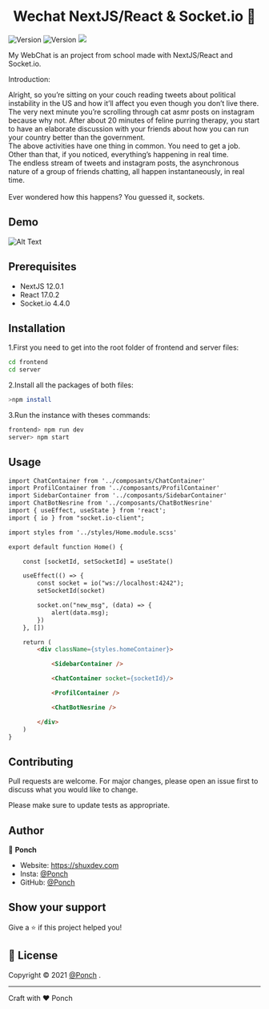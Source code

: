 <h1 align="center">Wechat NextJS/React & Socket.io 📑</h1>
<p>
  <img alt="Version" src="https://img.shields.io/badge/NextJS-12.0.1-green" />
    <img alt="Version" src="https://img.shields.io/badge/Socket.io-4.4.0-cyan" />
  <img src="https://img.shields.io/badge/React-20232A?style=for-the-badge&logo=react&logoColor=61DAFB" />
  </a>
</p>

My WebChat is an project from school made with NextJS/React and Socket.io.

Introduction:

Alright, so you’re sitting on your couch reading tweets about political instability in the US and how it’ll affect you even though you don’t live there.
The very next minute you’re scrolling through cat asmr posts on instagram because why not. After about 20 minutes of feline purring therapy, you start to have an elaborate discussion with your friends about how you can run your country better than the government. <br>
The above activities have one thing in common. You need to get a job. Other than that, if you noticed, everything’s happening in real time.<br>
The endless stream of tweets and instagram posts, the asynchronous nature of a group of friends chatting, all happen instantaneously, in real time. <br>
 <br>
Ever wondered how this happens? You guessed it, sockets.

## Demo

![Alt Text](https://s10.gifyu.com/images/Desktop-2021.12.10---17.48.32.03.gif)

## Prerequisites

- NextJS 12.0.1
- React 17.0.2
- Socket.io 4.4.0

## Installation

1.First you need to get into the root folder of frontend and server files:
```bash
cd frontend
cd server
```
2.Install all the packages of both files:
```bash
>npm install
```
3.Run the instance with theses commands:
```bash
frontend> npm run dev
server> npm start
```
## Usage

```html
import ChatContainer from '../composants/ChatContainer'
import ProfilContainer from '../composants/ProfilContainer'
import SidebarContainer from '../composants/SidebarContainer'
import ChatBotNesrine from '../composants/ChatBotNesrine'
import { useEffect, useState } from 'react';
import { io } from "socket.io-client";

import styles from '../styles/Home.module.scss'

export default function Home() {

    const [socketId, setSocketId] = useState()

    useEffect(() => {
        const socket = io("ws://localhost:4242");
        setSocketId(socket)

        socket.on("new_msg", (data) => {
            alert(data.msg);
        })
    }, [])

    return ( 
        <div className={styles.homeContainer}>

            <SidebarContainer />

            <ChatContainer socket={socketId}/>

            <ProfilContainer />

            <ChatBotNesrine />

        </div>
    )
}
```

## Contributing
Pull requests are welcome. For major changes, please open an issue first to discuss what you would like to change.

Please make sure to update tests as appropriate.

## Author

👤 **Ponch**

* Website: https://shuxdev.com
* Insta: [@Ponch](https://www.instagram.com/ponchhkt/)
* GitHub: [@Ponch](https://github.com/Ponch)

## Show your support

Give a ⭐️ if this project helped you!

## 📝 License

Copyright © 2021 [@Ponch](https://github.com/PonchHKT)
.<br />

*** 
Craft with ❤️ Ponch
